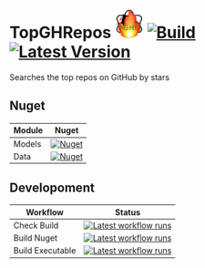 # TopGHRepos <img src="assets/TGHR-128.png" width="50" /> [![Build](https://img.shields.io/github/workflow/status/litetex/TopGHRepos/Release)](https://github.com/litetex/TopGHRepos/actions?query=workflow%3A%22Release%22) [![Latest Version](https://img.shields.io/github/v/release/litetex/TopGHRepos)](https://github.com/litetex/TopGHRepos/releases)
Searches the top repos on GitHub by stars 

## Nuget
| Module | Nuget |
| --- | --- |
| Models | [![Nuget](https://img.shields.io/nuget/v/Litetex.TopGHRepos.Models?style=flat-square)](https://www.nuget.org/packages/Litetex.TopGHRepos.Models) |
| Data | [![Nuget](https://img.shields.io/nuget/v/Litetex.TopGHRepos.Data?style=flat-square)](https://www.nuget.org/packages/Litetex.TopGHRepos.Data) |

## Developoment
| Workflow | Status |
| --- | --- |
| Check Build | [![Latest workflow runs](https://img.shields.io/github/workflow/status/litetex/TopGHRepos/Check%20Build/develop)](https://github.com/litetex/TopGHRepos/actions?query=workflow%3A%22Check+Build%22+branch%3Adevelop) |
| Build Nuget | [![Latest workflow runs](https://img.shields.io/github/workflow/status/litetex/TopGHRepos/Build%20Nuget/develop)](https://github.com/litetex/TopGHRepos/actions?query=workflow%3A%22Build+Nuget%22+branch%3Adevelop) |
| Build Executable | [![Latest workflow runs](https://img.shields.io/github/workflow/status/litetex/TopGHRepos/Build%20Executable/develop)](https://github.com/litetex/TopGHRepos/actions?query=workflow%3A%22Build+Executable%22+branch%3Adevelop) |
